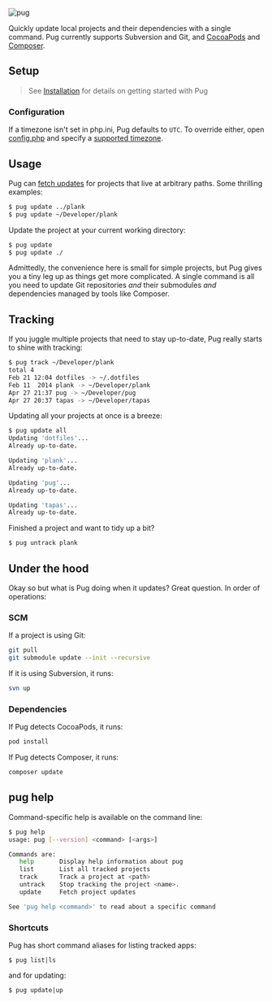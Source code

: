 ![pug](http://pug.sh.s3.amazonaws.com/pug.png)

Quickly update local projects and their dependencies with a single command. Pug currently supports Subversion and Git, and [CocoaPods](https://cocoapods.org/) and [Composer](https://getcomposer.org).


## Setup

> See [Installation](INSTALL.md) for details on getting started with Pug

### Configuration

If a timezone isn't set in php.ini, Pug defaults to `UTC`. To override either, open [config.php](https://github.com/ashur/pug/blob/master/config.php) and specify a [supported timezone](http://php.net/manual/en/timezones.php).

## Usage

Pug can [fetch updates](#underthehood) for projects that live at arbitrary paths. Some thrilling examples:

```bash
$ pug update ../plank
$ pug update ~/Developer/plank
```

Update the project at your current working directory:

```bash
$ pug update
$ pug update ./
```

Admittedly, the convenience here is small for simple projects, but Pug gives you a tiny leg up as things get more complicated. A single command is all you need to update Git repositories _and_ their submodules _and_ dependencies managed by tools like Composer.


## Tracking

If you juggle multiple projects that need to stay up-to-date, Pug really starts to shine with tracking:

```bash
$ pug track ~/Developer/plank
total 4
Feb 21 12:04 dotfiles -> ~/.dotfiles
Feb 11  2014 plank -> ~/Developer/plank
Apr 27 21:37 pug -> ~/Developer/pug
Apr 27 20:37 tapas -> ~/Developer/tapas
```

Updating all your projects at once is a breeze:

```bash
$ pug update all
Updating 'dotfiles'...
Already up-to-date.

Updating 'plank'...
Already up-to-date.

Updating 'pug'...
Already up-to-date.

Updating 'tapas'...
Already up-to-date.
```

Finished a project and want to tidy up a bit?

```bash
$ pug untrack plank
```


## Under the hood

Okay so but what is Pug doing when it updates? Great question. In order of operations:

### SCM

If a project is using Git:

```bash
git pull
git submodule update --init --recursive
```

If it is using Subversion, it runs:

```bash
svn up
```

### Dependencies

If Pug detects CocoaPods, it runs:

```bash
pod install
```

If Pug detects Composer, it runs:

```bash
composer update
```


## pug help

Command-specific help is available on the command line:

```bash
$ pug help
usage: pug [--version] <command> [<args>]

Commands are:
   help       Display help information about pug
   list       List all tracked projects
   track      Track a project at <path>
   untrack    Stop tracking the project <name>.
   update     Fetch project updates

See 'pug help <command>' to read about a specific command
```

### Shortcuts

Pug has short command aliases for listing tracked apps:

```
$ pug list|ls
```

and for updating:

```
$ pug update|up
```
